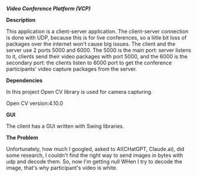 
***Video Conference Platform (VCP)***

**Description**

This application is a client-server application. The client-server connection is done with UDP, because this is for live conferences, so a liitle bit loss of packages over the internet won't cause big issues.
The client and the server use 2 ports 5000 and 6000. The 5000 is the main port: server listens to it, clients send their video packages with port 5000, and the 6000 is the secondary port: the clients listen to 6000 port to get the conference participants' video capture packages from the server.

**Dependencies**

In this project Open CV library is used for camera capturing.

Open CV version:4.10.0

**GUI**

The client has a GUI written with Swing libraries.

**The Problem**

Unfortunately, how much I googled, asked to AI(CHatGPT, Claude.ai), did some research, I couldn't find the right way to send images in bytes with udp and decode them. So, now I'm getting null WHen I try to decode the image, that's why participant's video is white.
